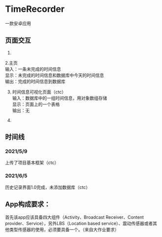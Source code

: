 # TimeRecorder
一款安卓应用

## 页面交互

1. 

2.主页  
输入：一条未完成的时间信息  
显示：未完成的时间信息和数据库中今天的时间信息  
输出：完成的时间信息到数据库  

3. 时间信息可视化页面（ctc）  
输入：数据库中的一组时间信息，用对象数组存储  
显示：页面上的一个表格  
输出：无  

4. 

## 时间线
### 2021/5/9
上传了项目基本框架（ctc）

### 2021/6/5
历史记录界面1.0完成，未添加数据库（ctc）

## App构成要求：
首先该app应该具备四大组件（Activity、Broadcast Receiver、Content provider、Service），另外LBS（Location based service）、震动传感器或者其他类型传感器的使用，必须要具备一个。（来自大作业要求）
